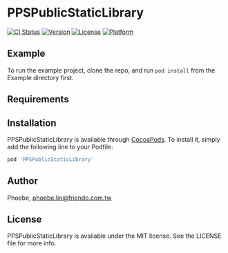 # PPSPublicStaticLibrary

[![CI Status](https://img.shields.io/travis/Phoebe/PPSPublicStaticLibrary.svg?style=flat)](https://travis-ci.org/Phoebe/PPSPublicStaticLibrary)
[![Version](https://img.shields.io/cocoapods/v/PPSPublicStaticLibrary.svg?style=flat)](https://cocoapods.org/pods/PPSPublicStaticLibrary)
[![License](https://img.shields.io/cocoapods/l/PPSPublicStaticLibrary.svg?style=flat)](https://cocoapods.org/pods/PPSPublicStaticLibrary)
[![Platform](https://img.shields.io/cocoapods/p/PPSPublicStaticLibrary.svg?style=flat)](https://cocoapods.org/pods/PPSPublicStaticLibrary)

## Example

To run the example project, clone the repo, and run `pod install` from the Example directory first.

## Requirements

## Installation

PPSPublicStaticLibrary is available through [CocoaPods](https://cocoapods.org). To install
it, simply add the following line to your Podfile:

```ruby
pod 'PPSPublicStaticLibrary'
```

## Author

Phoebe, phoebe.lin@friendo.com.tw

## License

PPSPublicStaticLibrary is available under the MIT license. See the LICENSE file for more info.
